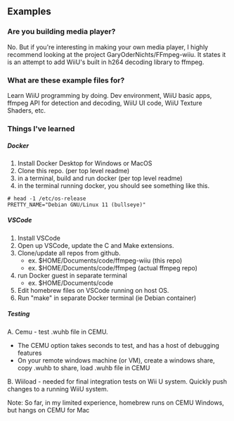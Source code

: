 ## Examples

### Are you building media player?

No. But if you're interesting in making your own media player, I highly recommend 
looking at the project GaryOderNichts/FFmpeg-wiiu.  It states it is an 
attempt to add WiiU's built in h264 decoding library to ffmpeg.

### What are these example files for?

Learn WiiU programming by doing.   Dev environment, WiiU basic apps, ffmpeg API for detection and decoding, WiiU UI code, WiiU Texture Shaders, etc.

### Things I've learned

##### Docker

1. Install Docker Desktop for Windows or MacOS
2. Clone this repo. (per top level readme)
3. in a terminal, build and run docker (per top level readme)
4. in the terminal running docker, you should see something like this.

```
# head -1 /etc/os-release
PRETTY_NAME="Debian GNU/Linux 11 (bullseye)"
```

##### VSCode 

1. Install VSCode
2. Open up VSCode, update the C and Make extensions.
3. Clone/update all repos from github.  
   - ex. $HOME/Documents/code/ffmpeg-wiiu (this repo)
   - ex. $HOME/Documents/code/ffmpeg (actual ffmpeg repo)
4. run Docker guest in separate terminal
   - ex. $HOME/Documents/code  
5. Edit homebrew files on VSCode running on host OS.
6. Run "make" in separate Docker terminal (ie Debian container)

##### Testing

A. Cemu - test .wuhb file in CEMU.   
   - The CEMU option takes seconds to test, and has a host of debugging features
   - On your remote windows machine (or VM), create a windows share, copy .wuhb to share, load .wuhb file in CEMU

B. Wiiload - needed for final integration tests on Wii U system. Quickly push changes to a running WiiU system.

Note: So far, in my limited experience, homebrew runs on CEMU Windows, 
but hangs on CEMU for Mac
